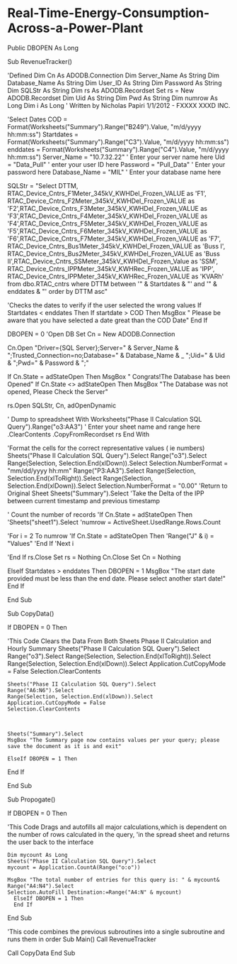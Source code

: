 Real-Time-Energy-Consumption-Across-a-Power-Plant
=================================================

Public DBOPEN As Long

Sub RevenueTracker()

'Defined
Dim Cn As ADODB.Connection
Dim Server_Name As String
Dim Database_Name As String
Dim User_ID As String
Dim Password As String
Dim SQLStr As String
Dim rs As ADODB.Recordset
Set rs = New ADODB.Recordset
Dim Uid As String
Dim Pwd As String
Dim numrow As Long
Dim i As Long
' Written by Nicholas Papiri 1/1/2012 - FXXXX XXXD INC.

'Select Dates
COD = Format(Worksheets("Summary").Range("B249").Value, "m/d/yyyy hh:mm:ss")
Startdates = Format(Worksheets("Summary").Range("C3").Value, "m/d/yyyy hh:mm:ss")
enddates = Format(Worksheets("Summary").Range("C4").Value, "m/d/yyyy hh:mm:ss")
Server_Name = "10.7.32.22" ' Enter your server name here
Uid = "Data_Pull" ' enter your user ID here
Password = "Pull_Data" ' Enter your password here
Database_Name = "MIL" ' Enter your database name here

SQLStr = "Select DTTM, RTAC_Device_Cntrs_F1Meter_345kV_KWHDel_Frozen_VALUE as 'F1', RTAC_Device_Cntrs_F2Meter_345kV_KWHDel_Frozen_VALUE as 'F2',RTAC_Device_Cntrs_F3Meter_345kV_KWHDel_Frozen_VALUE as 'F3',RTAC_Device_Cntrs_F4Meter_345kV_KWHDel_Frozen_VALUE as 'F4',RTAC_Device_Cntrs_F5Meter_345kV_KWHDel_Frozen_VALUE as 'F5',RTAC_Device_Cntrs_F6Meter_345kV_KWHDel_Frozen_VALUE as 'F6',RTAC_Device_Cntrs_F7Meter_345kV_KWHDel_Frozen_VALUE as 'F7', RTAC_Device_Cntrs_Bus1Meter_345kV_KWHDel_Frozen_VALUE as 'Buss I', RTAC_Device_Cntrs_Bus2Meter_345kV_KWHDel_Frozen_VALUE as 'Buss II',RTAC_Device_Cntrs_SSMeter_345kV_KWHDel_Frozen_Value as 'SSM', RTAC_Device_Cntrs_IPPMeter_345kV_KWHRec_Frozen_VALUE as 'IPP', RTAC_Device_Cntrs_IPPMeter_345kV_KWHRec_Frozen_VALUE as 'KVARh' from dbo.RTAC_cntrs where DTTM between '" & Startdates & "' and '" & enddates & "' order by DTTM asc"


'Checks the dates to verify if the user selected the wrong values
If Startdates < enddates Then
    If startdate > COD Then
        MsgBox " Please be aware that you have selected a date great than the COD Date"
        End If

DBOPEN = 0
'Open DB
Set Cn = New ADODB.Connection

Cn.Open "Driver={SQL Server};Server=" & Server_Name & ";Trusted_Connection=no;Database=" & Database_Name & _
";Uid=" & Uid & ";Pwd=" & Password & ";"


If Cn.State = adStateOpen Then MsgBox " Congrats!The Database has been Opened"
If Cn.State <> adStateOpen Then MsgBox "The Database was not opened, Please Check the Server"

rs.Open SQLStr, Cn, adOpenDynamic


' Dump to spreadsheet
With Worksheets("Phase II Calculation SQL Query").Range("o3:AA3") ' Enter your sheet name and range here
    .ClearContents
    .CopyFromRecordset rs
End With

'Format the cells for the correct representative values ( ie numbers)
Sheets("Phase II Calculation SQL Query").Select
   Range("o3").Select
    Range(Selection, Selection.End(xlDown)).Select
    Selection.NumberFormat = "mm/dd/yyyy hh:mm"
    Range("P3:AA3").Select
    Range(Selection, Selection.End(xlToRight)).Select
    Range(Selection, Selection.End(xlDown)).Select
    Selection.NumberFormat = "0.00"
'Return to Original Sheet
    Sheets("Summary").Select
'Take the Delta of the IPP between current timestamp and previous timestamp

' Count the number of records
'If Cn.State = adStateOpen Then
'Sheets("sheet1").Select
'numrow = ActiveSheet.UsedRange.Rows.Count
 
'For i = 2 To numrow
'If Cn.State = adStateOpen Then
'Range("J" & i) = "Values"
'End If
'Next i
    
'End If
rs.Close
Set rs = Nothing
Cn.Close
Set Cn = Nothing

ElseIf Startdates > enddates Then
DBOPEN = 1
MsgBox "The start date provided must be less than the end date. Please select another start date!"
End If

End Sub

Sub CopyData()

If DBOPEN = 0 Then


        
 'This Code Clears the Data From Both Sheets Phase II Calculation and Hourly Summary
    Sheets("Phase II Calculation SQL Query").Select
    Range("o3").Select
    Range(Selection, Selection.End(xlToRight)).Select
    Range(Selection, Selection.End(xlDown)).Select
    Application.CutCopyMode = False
    Selection.ClearContents
    
    Sheets("Phase II Calculation SQL Query").Select
    Range("A6:N6").Select
    Range(Selection, Selection.End(xlDown)).Select
    Application.CutCopyMode = False
    Selection.ClearContents
    

      
    Sheets("Summary").Select
    MsgBox "The Summary page now contains values per your query; please save the document as it is and exit"
    
    ElseIf DBOPEN = 1 Then
       
End If
    
End Sub

Sub Propogate()


 If DBOPEN = 0 Then

 'This Code Drags and autofills all major calculations,which is dependent on the number of rows calculated in the query,
 'in the spread sheet and returns the user back to the interface

    Dim mycount As Long
    Sheets("Phase II Calculation SQL Query").Select
    mycount = Application.CountA(Range("o:o"))

    MsgBox "The total number of entries for this query is: " & mycount&
    Range("A4:N4").Select
    Selection.AutoFill Destination:=Range("A4:N" & mycount)
      ElseIf DBOPEN = 1 Then
      End If
      
End Sub

'This code combines the previous subroutines into a single subroutine and runs them in order
Sub Main()
Call RevenueTracker

Call CopyData
End Sub


